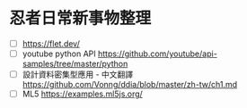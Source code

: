 # 忍者日常新事物整理

- [ ] https://flet.dev/
- [ ] youtube python API https://github.com/youtube/api-samples/tree/master/python
- [ ] 設計資料密集型應用 - 中文翻譯 https://github.com/Vonng/ddia/blob/master/zh-tw/ch1.md
- [ ] ML5 https://examples.ml5js.org/
